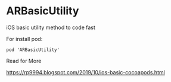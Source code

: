 # ARBasicUtility
iOS basic utility method to code fast

For install pod: 

```
pod 'ARBasicUtility'
```


Read for More

https://rp9994.blogspot.com/2019/10/ios-basic-cocoapods.html
